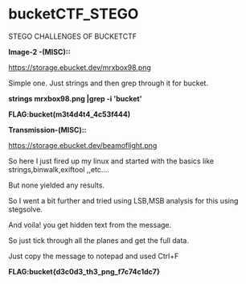 # bucketCTF_STEGO
STEGO CHALLENGES OF BUCKETCTF


**Image-2 -(MISC)::**

https://storage.ebucket.dev/mrxbox98.png

Simple one.
Just strings and then grep through it for bucket.

**strings mrxbox98.png |grep -i 'bucket'**

**FLAG:bucket(m3t4d4t4_4c53f444)**





**Transmission-(MISC)::**

https://storage.ebucket.dev/beamoflight.png

So here I just fired up my linux and started with the basics like strings,binwalk,exiftool ,,etc....

But none yielded any results.

So I went a bit further and tried using LSB,MSB analysis for this using stegsolve.

And voila! you get hidden text from the message.

So just tick through all the planes and get the full data.

Just copy the message to notepad and used Ctrl+F 

**FLAG:bucket{d3c0d3_th3_png_f7c74c1dc7}**


